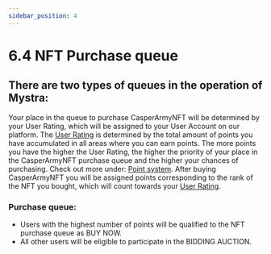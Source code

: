 ```yaml
---
sidebar_position: 4
---
```


# 6.4 NFT Purchase queue

## There are two types of queues in the operation of Mystra:

Your place in the queue to purchase CasperArmyNFT will be determined by your User Rating, which will be assigned to your User Account on our platform. The <a href="https://docs.mystra.io/docs/point-system/3.1-Description/">User Rating</a> is determined by the total amount of points you have accumulated in all areas where you can earn points. The more points you have the higher the User Rating, the higher the priority of your place in the CasperArmyNFT purchase queue and the higher your chances of purchasing. Check out more under: <a href="https://docs.mystra.io/docs/point-system/3.1-Description/">Point system</a>.
After buying CasperArmyNFT you will be assigned points corresponding to the rank of the NFT you bought, which will count towards your <a href="https://docs.mystra.io/docs/point-system/3.1-Description/">User Rating</a>.

### Purchase queue:
- Users with the highest number of points will be qualified to the NFT purchase queue as BUY NOW.
- All other users will be eligible to participate in the BIDDING AUCTION.

